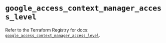 # `google_access_context_manager_access_level`

Refer to the Terraform Registry for docs: [`google_access_context_manager_access_level`](https://registry.terraform.io/providers/hashicorp/google-beta/6.2.0/docs/resources/google_access_context_manager_access_level).
